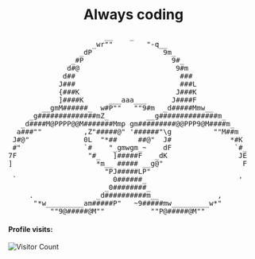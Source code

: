 <h1 align="center">Always coding</h1>
<pre>
                       __    _
                    _wr""        "-q__
                 _dP                 9m_
               _#P                     9#_
              d#@                       9#m
             d##                         ###
            J###                         ###L
            {###K                       J###K
            ]####K      ___aaa___      J####F
        __gmM######_  w#P""   ""9#m  _d#####Mmw__
     _g##############mZ_         __g##############m_
   _d####M@PPPP@@M#######Mmp gm#########@@PPP9@M####m_
  a###""          ,Z"#####@" '######"\g          ""M##m
 J#@"             0L  "*##     ##@"  J#              *#K
 #"               `#    "_gmwgm_~    dF               `#_
7F                 "#_   ]#####F   _dK                 JE
]                    *m__ ##### __g@"                   F
                       "PJ#####LP"
 `                       0######_                      '
                       _0########_
     .               _d##########m__              ,
      "*w_________am#####P"   ~9#####mw_________w*"
          ""9@#####@M""           ""P@#####@M""
</pre>


#### Profile visits: 

![Visitor Count](https://profile-counter.glitch.me/ndizeyedavid/count.svg)
